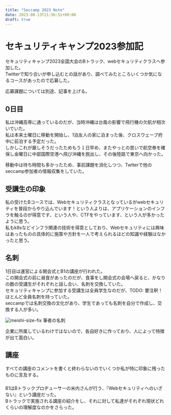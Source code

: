 ```yaml
---
title: "Seccamp 2023 Note"
date: 2023-08-13T21:56:51+09:00
draft: true
---
```


# セキュリティキャンプ2023参加記
セキュリティキャンプ2023全国大会のBトラック、webセキュリティクラスへ参加した。  
Twitterで知り合いが申し込むとの話があり、調べてみたところいくつか気になるコースがあったので応募した。

応募課題については別途、記事を上げる。


## 0日目
私は沖縄高専に通っているのだが、当時沖縄は台風の影響で飛行機の欠航が相次いでいた。  
私は本来土曜日に移動を開始し、1泊友人の家に泊まった後、クロスウェーブ府中に前泊する予定だった。  
しかしこれが厳しそうだったためもう１日早め、またやっとの思いで航空券を確保し金曜日に中部国際空港へ飛び沖縄を脱出し、その後陸路で東京へ向かった。  

移動中は待ち時間も多かったため、事前課題を消化しつつ、Twtterで他のseccamp参加者の情報収集をしていた。

## 受講生の印象
私の受けたBコースでは、Webセキュリティクラスとなっているがwebセキュリティを普段からやり込んでいます！という人よりは、アプリケーションのインフラを触るのが得意です、という人や、CTFをやっています、という人が多かったように思う。  
私もk8sなどインフラ関連の技術を得意としており、Webセキュリティには興味はあったものの具体的に施策や方針を一人で考えられるほどの知識や経験はなかったと思う。

## 名刺
1日目は運営による開会式とB1の講座が行われた。  
この開会式の前に昼食があったのだが、食事をし開会式の会場へ戻ると、かなりの数の受講生がそれぞれと話し合い、名刺を交換していた。  
セキュリティキャンプに参加する受講生は全員学生なのだが、TODO: 要注釈！ ほとんど全員名刺を持っていた。  
seccampでは名刺交換の文化があり、学生であっても名刺を自分で作成し、交換する人が多い。  

![meishi-size-fix](https://github.com/honahuku/ansible/assets/58413358/0c69a5d4-07e7-47bd-bb48-ff43b43bd140)
筆者の名刺

企業に所属しているわけではないので、各自好きに作っており、人によって特徴が出て面白い。

## 講座
すべての講座のコメントを書くと終わらないのでいくつか私が特に印象に残ったものに言及する。  

### 

B1はBトラックプロヂューサーの米内さんが行う、『Webセキュリティへのいざない』という講座だった。  
Bトラックで実施される講座の紹介をし、それに対して私達がそれぞれ現状どれくらいの理解度なのかをさらった。
